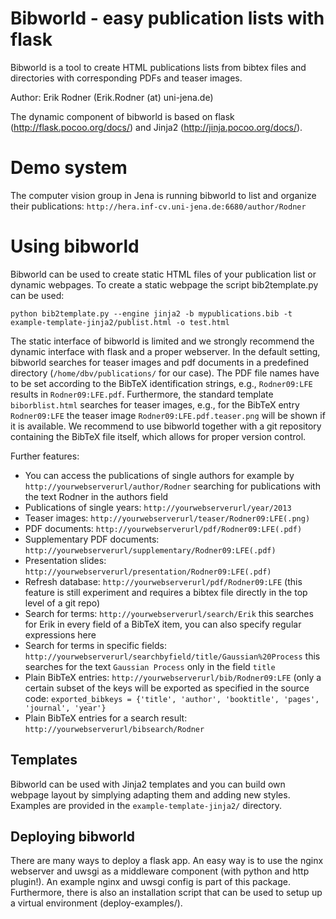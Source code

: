 # Bibworld - easy publication lists with flask

Bibworld is a tool to create HTML publications lists from bibtex files and directories with corresponding PDFs and teaser images.

Author: Erik Rodner (Erik.Rodner (at) uni-jena.de)

The dynamic component of bibworld is based on flask (http://flask.pocoo.org/docs/) and Jinja2 (http://jinja.pocoo.org/docs/).

# Demo system

The computer vision group in Jena is running bibworld to list and organize their publications: ``http://hera.inf-cv.uni-jena.de:6680/author/Rodner``

# Using bibworld

Bibworld can be used to create static HTML files of your publication list or dynamic webpages. 
To create a static webpage the script bib2template.py can be used:

```
python bib2template.py --engine jinja2 -b mypublications.bib -t example-template-jinja2/publist.html -o test.html
```

The static interface of bibworld is limited and we strongly recommend the dynamic interface with flask and a proper webserver. In the default setting,
bibworld searches for teaser images and pdf documents in a predefined directory (`/home/dbv/publications/` for our case). The PDF file names have to be set according to the
BibTeX identification strings, e.g., `Rodner09:LFE` results in `Rodner09:LFE.pdf`. Furthermore, the standard template `biborblist.html` searches for teaser images, e.g., for
the BibTeX entry `Rodner09:LFE` the teaser image `Rodner09:LFE.pdf.teaser.png` will be shown if it is available.
We recommend to use bibworld together with a git repository containing the BibTeX file itself, which allows for proper version control.

Further features:
* You can access the publications of single authors for example by `http://yourwebserverurl/author/Rodner` searching for publications with the text Rodner in the authors field
* Publications of single years: `http://yourwebserverurl/year/2013`
* Teaser images: `http://yourwebserverurl/teaser/Rodner09:LFE(.png)`
* PDF documents: `http://yourwebserverurl/pdf/Rodner09:LFE(.pdf)`
* Supplementary PDF documents: `http://yourwebserverurl/supplementary/Rodner09:LFE(.pdf)`
* Presentation slides: `http://yourwebserverurl/presentation/Rodner09:LFE(.pdf)`
* Refresh database: `http://yourwebserverurl/pdf/Rodner09:LFE` (this feature is still experiment and requires a bibtex file directly in the top level of a git repo)
* Search for terms: `http://yourwebserverurl/search/Erik` this searches for Erik in every field of a BibTeX item, you can also specify regular expressions here
* Search for terms in specific fields: `http://yourwebserverurl/searchbyfield/title/Gaussian%20Process` this searches for the text `Gaussian Process` only in the field `title`
* Plain BibTeX entries: `http://yourwebserverurl/bib/Rodner09:LFE` (only a certain subset of the keys will be exported as specified in the source code: `exported_bibkeys = {'title', 'author', 'booktitle', 'pages', 'journal', 'year'}`
* Plain BibTeX entries for a search result: `http://yourwebserverurl/bibsearch/Rodner`

Templates
--------------------------------------------

Bibworld can be used with Jinja2 templates and you can build own webpage layout by simplying adapting them and adding new styles. Examples are provided in the `example-template-jinja2/` directory.


Deploying bibworld
--------------------------------------------

There are many ways to deploy a flask app. An easy way is to use the nginx webserver and uwsgi as a middleware component (with python and http plugin!). An example
nginx and uwsgi config is part of this package. Furthermore, there is also an installation script that can be used to setup up a virtual environment (deploy-examples/).



